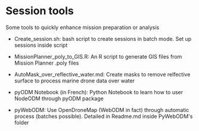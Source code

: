 # Session tools
Some tools to quickly enhance mission preparation or analysis

- Create_session.sh:
bash script to create sessions in batch mode. Set up sessions inside script

- MissionPlanner_poly_to_GIS.R:
An R script to generate GIS files from Mission Planner .poly files

- AutoMask_over_reflective_water.md: 
Create masks to remove relfective surface to process marine drone data over water

- pyODM Notebook (in French): 
Python Notebook to learn how to user NodeODM through pyODM package

- pyWebODM: 
Use OpenDroneMap (WebODM in fact) through automatic process (batches possible).
Detailed in Readme.md inside PyWebODM's folder
